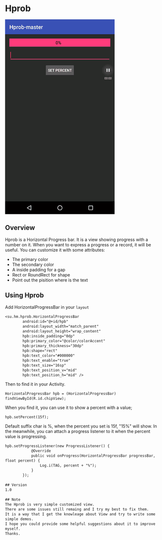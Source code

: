 # Hprob

![Hprob](/gif/guide.gif)

## Overview
Hprob is a Horizontal Progress bar.
It is a view showing progress with a number on it.
When you want to express a progress or a record, it will be useful.
You can customize it with some attributes:

  - The primary color
  - The secondary color
  - A inside padding for a gap
  - Rect or RoundRect for shape
  - Point out the pisition where is the text

## Using Hprob
Add HorizontalProgressBar in your ``layout``

```
<su.hm.hprob.HorizontalProgressBar
        android:id="@+id/hpb"
        android:layout_width="match_parent"
        android:layout_height="wrap_content"
        hpb:inside_padding="0dp"
        hpb:primary_color="@color/colorAccent"
        hpb:primary_thickness="30dp"
        hpb:shape="rect"
        hpb:text_color="#000000"
        hpb:text_enable="true"
        hpb:text_size="16sp"
		hpb:text_position_v="mid" 
		hpb:text_position_h="mid" />
```

Then to find it in your Activity.
```
HorizontalProgressBar hpb = (HorizontalProgressBar) findViewById(R.id.chipView);
```

When you find it, you can use it to show a percent with a value;
```
hpb.setPercent(15f);
```
Default suffix char is %, when the percent you set is 15f, "15%" will show.
In the meanwhile, you can attach a progress listener to it when the percent value is progressing.
```
hpb.setProgressListener(new ProgressListener() {
            @Override
            public void onProgress(HorizontalProgressBar progressBar, float percent) {
                Log.i(TAG, percent + "%");
            }
        });
		
## Version
1.0

## Note
The Hprob is very simple customized view.
There are some issues still remaing and I try my best to fix them.
It is a way that I get the knowleage about View and try to write some simple demos.
I hope you could provide some helpful suggestions about it to improve myself.
Thanks.
